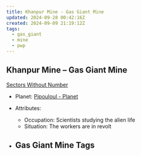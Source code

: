 ```yaml
---
title: Khanpur Mine - Gas Giant Mine
updated: 2024-09-28 00:42:16Z
created: 2024-09-09 21:19:12Z
tags:
  - gas_giant
  - mine
  - pwp
---
```


## Khanpur Mine &ndash; Gas Giant Mine

[Sectors Without Number](https://sectorswithoutnumber.com/sector/bfDcBzTtgpeyLUfwzjio/gasGiantMine/bDXM2nI2KpvQrTkb4mQB)

- Planet: [Pipouloul - Planet](../../../Gaming/StarsWithoutNumber/PiratesWithoutPlunder/Pipouloul%20-%20Planet.md)

- Attributes:
   -   Occupation: Scientists studying the alien life
   -   Situation: The workers are in revolt

- Gas Giant Mine Tags
	-  
